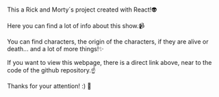 This a Rick and Morty´s project created with React!👽

Here you can find a lot of info about this show.📹

You can find characters, the origin of the characters, if they are alive or death... and a lot of more things!✨

If you want to view this webpage, there is a direct link above, near to the code of the github repository.☝

Thanks for your attention! :) 💞
